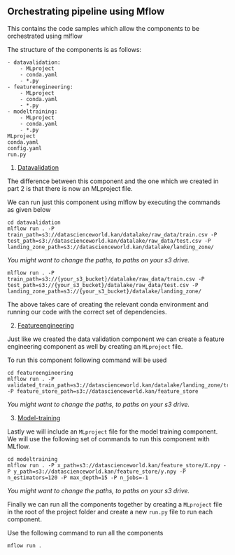 ## Orchestrating pipeline using Mflow

This contains the code samples which allow the components to be orchestrated using mlflow

The structure of the components is as follows:

```shell
- datavalidation:
    - MLproject
    - conda.yaml
    - *.py
- featurenegineering:
    - MLproject
    - conda.yaml
    - *.py
- modeltraining:
    - MLproject
    - conda.yaml
    - *.py
MLproject
conda.yaml
config.yaml
run.py
```

1. [Datavalidation](./datavalidation/)

The difference between this component and the one which we created in part 2 is that there is now an MLproject file.

We can run just this component using mlflow by executing the commands as given below

```shell
cd datavalidation
mlflow run . -P train_path=s3://datascienceworld.kan/datalake/raw_data/train.csv -P test_path=s3://datascienceworld.kan/datalake/raw_data/test.csv -P landing_zone_path=s3://datascienceworld.kan/datalake/landing_zone/
```
*You might want to change the paths, to paths on your s3 drive.*

```shell
mlflow run . -P train_path=s3://{your_s3_bucket}/datalake/raw_data/train.csv -P test_path=s3://{your_s3_bucket}/datalake/raw_data/test.csv -P landing_zone_path=s3://{your_s3_bucket}/datalake/landing_zone/
```

The above takes care of creating the relevant conda environment and running our code with the correct set of dependencies.

2. [Featureengineering](./featurenegineering/)

Just like we created the data validation component we can create a feature engineering component as well by creating an `MLproject` file.

To run this component following command will be used

```shell
cd featureengineering
mlflow run . -P validated_train_path=s3://datascienceworld.kan/datalake/landing_zone/train.csv -P feature_store_path=s3://datascienceworld.kan/feature_store
```

*You might want to change the paths, to paths on your s3 drive.*

3. [Model-training](./modeltraining/s)

Lastly we will include an `MLproject` file for the model training component. We will use the following set of commands to run this component with MLflow.

```shell
cd modeltraining
mlflow run . -P x_path=s3://datascienceworld.kan/feature_store/X.npy -P y_path=s3://datascienceworld.kan/feature_store/y.npy -P n_estimators=120 -P max_depth=15 -P n_jobs=-1
```
*You might want to change the paths, to paths on your s3 drive.*

Finally we can run all the components together by creating a `MLproject` file in the root of the project folder and create a new `run.py` file to run each component. 

Use the following command to run all the components

```shell
mflow run .
```
